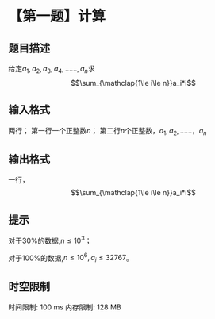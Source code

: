 # 【第一题】计算

## 题目描述

给定$a_1,a_2,a_3,a_4,……,a_n$求
$$\sum_{\mathclap{1\le i\le  n}}a_i*i$$

## 输入格式

两行；
第一行一个正整数$n$；
第二行$n$个正整数，$a_1,a_2,……，a_n$

## 输出格式

一行，
$$\sum_{\mathclap{1\le i\le  n}}a_i*i$$

## 提示

对于$30$%的数据,$n≤10^3$；

对于$100$%的数据,$n≤10^6,a_i≤32767$。


## 时空限制

时间限制: 100 ms
内存限制: 128 MB
